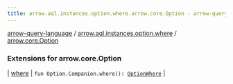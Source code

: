 ```yaml
---
title: arrow.aql.instances.option.where.arrow.core.Option - arrow-query-language
---
```


[arrow-query-language](../../index.html) / [arrow.aql.instances.option.where](../index.html) / [arrow.core.Option](./index.html)

### Extensions for arrow.core.Option

| [where](where.html) | `fun Option.Companion.where(): `[`OptionWhere`](../../arrow.aql.instances/-option-where/index.html) |

